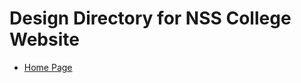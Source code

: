 # Design Directory for NSS College Website

- [Home Page](https://www.figma.com/design/Do4ACRpQ8g8W2VT8XY31I4/Home-page?node-id=0-1&t=y2LfLUMYHuh74EOL-0)
